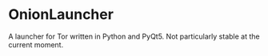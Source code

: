# OnionLauncher

A launcher for Tor written in Python and PyQt5. Not particularly stable at the
current moment.
